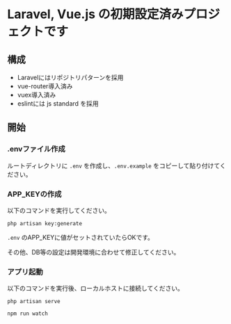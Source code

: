 # Laravel, Vue.js の初期設定済みプロジェクトです

## 構成

- Laravelにはリポジトリパターンを採用
- vue-router導入済み
- vuex導入済み
- eslintには js standard を採用

## 開始

### .envファイル作成
ルートディレクトリに `.env` を作成し、`.env.example` をコピーして貼り付けてください。

### APP_KEYの作成
以下のコマンドを実行してください。
```
php artisan key:generate
```

`.env` のAPP_KEYに値がセットされていたらOKです。

その他、DB等の設定は開発環境に合わせて修正してください。

### アプリ起動
以下のコマンドを実行後、ローカルホストに接続してください。

```
php artisan serve
```
```
npm run watch
```